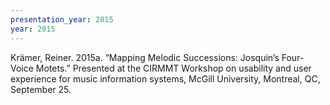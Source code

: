 ```yaml
---
presentation_year: 2015
year: 2015
---
```


Krämer, Reiner. 2015a. “Mapping Melodic Successions: Josquin’s Four-Voice Motets.” Presented at the CIRMMT Workshop on usability and user experience for music information systems, McGill University, Montreal, QC, September 25.